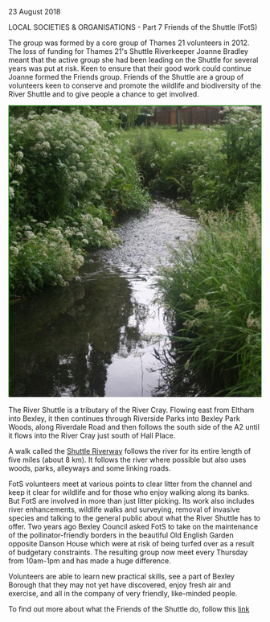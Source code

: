 23 August 2018

LOCAL SOCIETIES & ORGANISATIONS - Part 7 Friends of the Shuttle (FotS)

The group was formed by a core group of Thames 21 volunteers in 2012. The loss of funding for Thames 21's Shuttle Riverkeeper Joanne Bradley meant that the active group she had been leading on the Shuttle for several years was put at risk. Keen to ensure that their good work could continue Joanne formed the Friends group. Friends of the Shuttle are a group of volunteers keen to conserve and promote the wildlife and biodiversity of the River Shuttle and to give people a chance to get involved.

![Image](images/nm0555_1.jpg)

The River Shuttle is a tributary of the River Cray. Flowing east from Eltham into Bexley, it then continues through Riverside Parks into Bexley Park Woods, along Riverdale Road and then follows the south side of the A2 until it flows into the River Cray just south of Hall Place.

A walk called the [Shuttle Riverway](https://www.routeyou.com/en-gb/route/view/4386666/walking-route/shuttle-riverway) follows the river for its entire length of five miles (about 8 km). It follows the river where possible but also uses woods, parks, alleyways and some linking roads.

FotS volunteers meet at various points to clear litter from the channel and keep it clear for wildlife and for those who enjoy walking along its banks. But FotS are involved in more than just litter picking. Its work also includes river enhancements, wildlife walks and surveying, removal of invasive species and talking to the general public about what the River Shuttle has to offer. Two years ago Bexley Council asked FotS to take on the maintenance of the pollinator-friendly borders in the beautiful Old English Garden opposite Danson House which were at risk of being turfed over as a result of budgetary constraints. The resulting group now meet every Thursday from 10am-1pm and has made a huge difference.

Volunteers are able to learn new practical skills, see a part of Bexley Borough that they may not yet have discovered, enjoy fresh air and exercise, and all in the company of very friendly, like-minded people.

To find out more about what the Friends of the Shuttle do, follow this [link](http://www.friendsoftheshuttle.org/)
